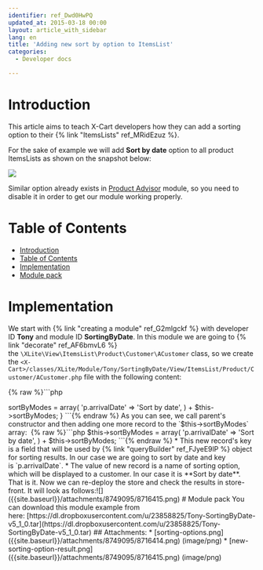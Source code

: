 ```yaml
---
identifier: ref_Dwd0HwPQ
updated_at: 2015-03-18 00:00
layout: article_with_sidebar
lang: en
title: 'Adding new sort by option to ItemsList'
categories:
  - Developer docs

---
```



# Introduction

This article aims to teach X-Cart developers how they can add a sorting option to their {% link "ItemsLists" ref_MRidEzuz %}.

For the sake of example we will add **Sort by date** option to all product ItemsLists as shown on the snapshot below:

![]({{site.baseurl}}/attachments/8749095/8716414.png)

Similar option already exists in [Product Advisor](http://www.x-cart.com/extensions/addons/product-advisor.html) module, so you need to disable it in order to get our module working properly.

# Table of Contents

*   [Introduction](#introduction)
*   [Table of Contents](#table-of-contents)
*   [Implementation](#implementation)
*   [Module pack](#module-pack)

# Implementation

We start with {% link "creating a module" ref_G2mlgckf %} with developer ID **Tony** and module ID **SortingByDate**. In this module we are going to {% link "decorate" ref_AF6bmvL6 %} the `\XLite\View\ItemsList\Product\Customer\ACustomer` class, so we create the
`<X-Cart>/classes/XLite/Module/Tony/SortingByDate/View/ItemsList/Product/Customer/ACustomer.php` file with the following content: 

{% raw %}```php
<?php
// vim: set ts=4 sw=4 sts=4 et:

namespace XLite\Module\Tony\SortingByDate\View\ItemsList\Product\Customer;

/**
 * ACustomer
 */
abstract class ACustomer extends \XLite\View\ItemsList\Product\Customer\ACustomer implements \XLite\Base\IDecorator
{
}
```{% endraw %}

Adding of new sorting option is as easy as changing the `__construct()` method in this class:

{% raw %}```php
    public function __construct(array $params = array())
    {
        parent::__construct($params);

        $this->sortByModes = array(
            'p.arrivalDate' => 'Sort by date',
        ) + $this->sortByModes;
    }
```{% endraw %}

As you can see, we call parent's constructor and then adding one more record to the `$this->sortByModes` array: 

{% raw %}```php
		$this->sortByModes = array(
            'p.arrivalDate' => 'Sort by date',
        ) + $this->sortByModes;
```{% endraw %}

*   This new record's key is a field that will be used by {% link "queryBuilder" ref_FJyeE9lP %} object for sorting results. In our case we are going to sort by date and key is `p.arrivalDate`.
*   The value of new record is a name of sorting option, which will be displayed to a customer. In our case it is **Sort by date**.

That is it. Now we can re-deploy the store and check the results in store-front. It will look as follows:![]({{site.baseurl}}/attachments/8749095/8716415.png)

# Module pack

You can download this module example from here: [https://dl.dropboxusercontent.com/u/23858825/Tony-SortingByDate-v5_1_0.tar](https://dl.dropboxusercontent.com/u/23858825/Tony-SortingByDate-v5_1_0.tar)

## Attachments:

* [sorting-options.png]({{site.baseurl}}/attachments/8749095/8716414.png) (image/png)
* [new-sorting-option-result.png]({{site.baseurl}}/attachments/8749095/8716415.png) (image/png)